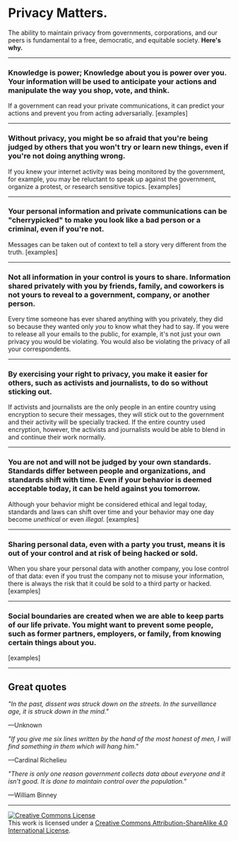 # Privacy Matters.

The ability to maintain privacy from governments, corporations, and our peers is fundamental to a free, democratic, and equitable society. **Here's why.**

---
### Knowledge is power; Knowledge about you is power over you. Your information will be used to anticipate your actions and manipulate the way you shop, vote, and think.
If a government can read your private communications, it can predict your actions and prevent you from acting adversarially. [examples]

---
### Without privacy, you might be so afraid that you're being judged by others that you won't try or learn new things, even if you're not doing anything wrong.
If you knew your internet activity was being monitored by the government, for example, you may be reluctant to speak up against the government, organize a protest, or research sensitive topics. [examples]

---
### Your personal information and private communications can be "cherrypicked" to make you look like a bad person or a criminal, even if you're not.
Messages can be taken out of context to tell a story very different from the truth. [examples]

---
### Not all information in your control is yours to share. Information shared privately with you by friends, family, and coworkers is not yours to reveal to a government, company, or another person.
Every time someone has ever shared anything with you privately, they did so because they wanted only *you* to know what they had to say. If you were to release all your emails to the public, for example, it's not just your own privacy you would be violating. You would also be violating the privacy of all your correspondents.

---
### By exercising your right to privacy, you make it easier for others, such as activists and journalists, to do so without sticking out.
If activists and journalists are the only people in an entire country using encryption to secure their messages, they will stick out to the government and their activity will be specially tracked. If the entire country used encryption, however, the activists and journalists would be able to blend in and continue their work normally.

---
### You are not and will not be judged by your own standards. Standards differ between people and organizations, and standards shift with time. Even if your behavior is deemed acceptable today, it can be held against you tomorrow.
Although your behavior might be considered ethical and legal today, standards and laws can shift over time and your behavior may one day become *unethical* or even *illegal*. [examples]

---
### Sharing personal data, even with a party you trust, means it is out of your control and at risk of being hacked or sold.
When you share your personal data with another company, you lose control of that data: even if you trust the company not to misuse your information, there is always the risk that it could be sold to a third party or hacked. [examples]

---
### Social boundaries are created when we are able to keep parts of our life private. You might want to prevent some people, such as former partners, employers, or family, from knowing certain things about you.
[examples]

-----

## Great quotes

*"In the past, dissent was struck down on the streets. In the surveillance age, it is struck down in the mind."*

—Unknown

*"If you give me six lines written by the hand of the most honest of men, I will find something in them which will hang him."*

—Cardinal Richelieu

*"There is only one reason government collects data about everyone and it isn't good. It is done to maintain control over the population."*

—William Binney

-----
<a rel="license" href="https://creativecommons.org/licenses/by-sa/4.0/"><img alt="Creative Commons License" style="border-width:0" src="https://i.creativecommons.org/l/by-sa/4.0/88x31.png" /></a><br />This work is licensed under a <a rel="license" href="https://creativecommons.org/licenses/by-sa/4.0/">Creative Commons Attribution-ShareAlike 4.0 International License</a>.
